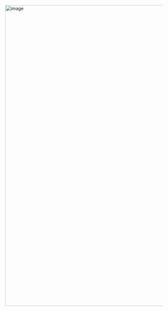 <img width="959" alt="image" src="https://github.com/user-attachments/assets/df65174d-a3c6-4080-9b62-e1428a524f74" />




